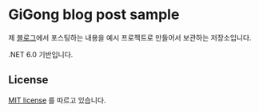 # GiGong blog post sample

제 [블로그](https://www.gigong.io/)에서 포스팅하는 내용을 예시 프로젝트로 만들어서 보관하는 저장소입니다.

.NET 6.0 기반입니다.

## License

[MIT license](https://github.com/GiGong/BlogPostSample/blob/master/LICENSE) 를 따르고 있습니다.
